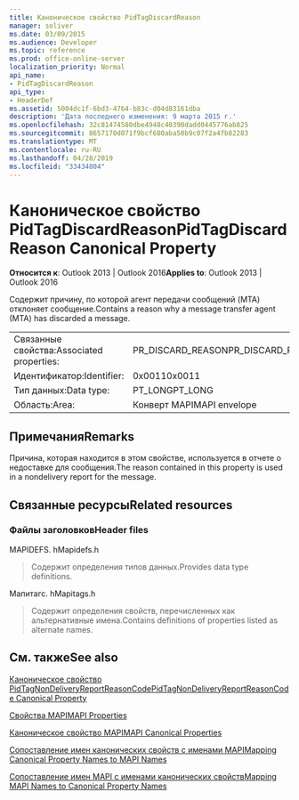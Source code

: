 ```yaml
---
title: Каноническое свойство PidTagDiscardReason
manager: soliver
ms.date: 03/09/2015
ms.audience: Developer
ms.topic: reference
ms.prod: office-online-server
localization_priority: Normal
api_name:
- PidTagDiscardReason
api_type:
- HeaderDef
ms.assetid: 5004dc1f-6bd3-4764-b83c-d04d83161dba
description: 'Дата последнего изменения: 9 марта 2015 г.'
ms.openlocfilehash: 32c81474580dbe4948c40390dadd0445776ab825
ms.sourcegitcommit: 8657170d071f9bcf680aba50b9c07f2a4fb82283
ms.translationtype: MT
ms.contentlocale: ru-RU
ms.lasthandoff: 04/28/2019
ms.locfileid: "33434804"
---
```

# <a name="pidtagdiscardreason-canonical-property"></a><span data-ttu-id="2217c-103">Каноническое свойство PidTagDiscardReason</span><span class="sxs-lookup"><span data-stu-id="2217c-103">PidTagDiscardReason Canonical Property</span></span>

  
  
<span data-ttu-id="2217c-104">**Относится к**: Outlook 2013 | Outlook 2016</span><span class="sxs-lookup"><span data-stu-id="2217c-104">**Applies to**: Outlook 2013 | Outlook 2016</span></span> 
  
<span data-ttu-id="2217c-105">Содержит причину, по которой агент передачи сообщений (MTA) отклоняет сообщение.</span><span class="sxs-lookup"><span data-stu-id="2217c-105">Contains a reason why a message transfer agent (MTA) has discarded a message.</span></span> 
  
|||
|:-----|:-----|
|<span data-ttu-id="2217c-106">Связанные свойства:</span><span class="sxs-lookup"><span data-stu-id="2217c-106">Associated properties:</span></span>  <br/> |<span data-ttu-id="2217c-107">PR_DISCARD_REASON</span><span class="sxs-lookup"><span data-stu-id="2217c-107">PR_DISCARD_REASON</span></span>  <br/> |
|<span data-ttu-id="2217c-108">Идентификатор:</span><span class="sxs-lookup"><span data-stu-id="2217c-108">Identifier:</span></span>  <br/> |<span data-ttu-id="2217c-109">0x0011</span><span class="sxs-lookup"><span data-stu-id="2217c-109">0x0011</span></span>  <br/> |
|<span data-ttu-id="2217c-110">Тип данных:</span><span class="sxs-lookup"><span data-stu-id="2217c-110">Data type:</span></span>  <br/> |<span data-ttu-id="2217c-111">PT_LONG</span><span class="sxs-lookup"><span data-stu-id="2217c-111">PT_LONG</span></span>  <br/> |
|<span data-ttu-id="2217c-112">Область:</span><span class="sxs-lookup"><span data-stu-id="2217c-112">Area:</span></span>  <br/> |<span data-ttu-id="2217c-113">Конверт MAPI</span><span class="sxs-lookup"><span data-stu-id="2217c-113">MAPI envelope</span></span>  <br/> |
   
## <a name="remarks"></a><span data-ttu-id="2217c-114">Примечания</span><span class="sxs-lookup"><span data-stu-id="2217c-114">Remarks</span></span>

<span data-ttu-id="2217c-115">Причина, которая находится в этом свойстве, используется в отчете о недоставке для сообщения.</span><span class="sxs-lookup"><span data-stu-id="2217c-115">The reason contained in this property is used in a nondelivery report for the message.</span></span>
  
## <a name="related-resources"></a><span data-ttu-id="2217c-116">Связанные ресурсы</span><span class="sxs-lookup"><span data-stu-id="2217c-116">Related resources</span></span>

### <a name="header-files"></a><span data-ttu-id="2217c-117">Файлы заголовков</span><span class="sxs-lookup"><span data-stu-id="2217c-117">Header files</span></span>

<span data-ttu-id="2217c-118">MAPIDEFS. h</span><span class="sxs-lookup"><span data-stu-id="2217c-118">Mapidefs.h</span></span>
  
> <span data-ttu-id="2217c-119">Содержит определения типов данных.</span><span class="sxs-lookup"><span data-stu-id="2217c-119">Provides data type definitions.</span></span>
    
<span data-ttu-id="2217c-120">Мапитагс. h</span><span class="sxs-lookup"><span data-stu-id="2217c-120">Mapitags.h</span></span>
  
> <span data-ttu-id="2217c-121">Содержит определения свойств, перечисленных как альтернативные имена.</span><span class="sxs-lookup"><span data-stu-id="2217c-121">Contains definitions of properties listed as alternate names.</span></span>
    
## <a name="see-also"></a><span data-ttu-id="2217c-122">См. также</span><span class="sxs-lookup"><span data-stu-id="2217c-122">See also</span></span>



[<span data-ttu-id="2217c-123">Каноническое свойство PidTagNonDeliveryReportReasonCode</span><span class="sxs-lookup"><span data-stu-id="2217c-123">PidTagNonDeliveryReportReasonCode Canonical Property</span></span>](pidtagnondeliveryreportreasoncode-canonical-property.md)


[<span data-ttu-id="2217c-124">Свойства MAPI</span><span class="sxs-lookup"><span data-stu-id="2217c-124">MAPI Properties</span></span>](mapi-properties.md)
  
[<span data-ttu-id="2217c-125">Каноническое свойство MAPI</span><span class="sxs-lookup"><span data-stu-id="2217c-125">MAPI Canonical Properties</span></span>](mapi-canonical-properties.md)
  
[<span data-ttu-id="2217c-126">Сопоставление имен канонических свойств с именами MAPI</span><span class="sxs-lookup"><span data-stu-id="2217c-126">Mapping Canonical Property Names to MAPI Names</span></span>](mapping-canonical-property-names-to-mapi-names.md)
  
[<span data-ttu-id="2217c-127">Сопоставление имен MAPI с именами канонических свойств</span><span class="sxs-lookup"><span data-stu-id="2217c-127">Mapping MAPI Names to Canonical Property Names</span></span>](mapping-mapi-names-to-canonical-property-names.md)

